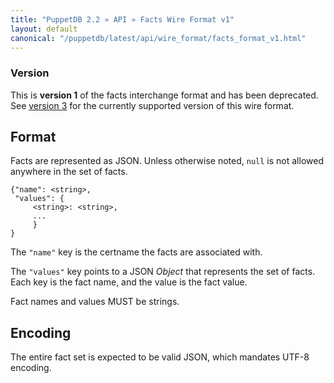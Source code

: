 ```yaml
---
title: "PuppetDB 2.2 » API » Facts Wire Format v1"
layout: default
canonical: "/puppetdb/latest/api/wire_format/facts_format_v1.html"
---
```


[facts_v3]: facts_format_v3.html

### Version

This is **version 1** of the facts interchange format and has been deprecated. See [version 3][facts_v3] for the currently supported version of this wire format.

## Format

Facts are represented as JSON. Unless otherwise noted, `null` is not
allowed anywhere in the set of facts.

    {"name": <string>,
     "values": {
         <string>: <string>,
         ...
         }
    }

The `"name"` key is the certname the facts are associated with.

The `"values"` key points to a JSON _Object_ that represents the set
of facts. Each key is the fact name, and the value is the fact value.

Fact names and values MUST be strings.

## Encoding

The entire fact set is expected to be valid JSON, which mandates UTF-8
encoding.
